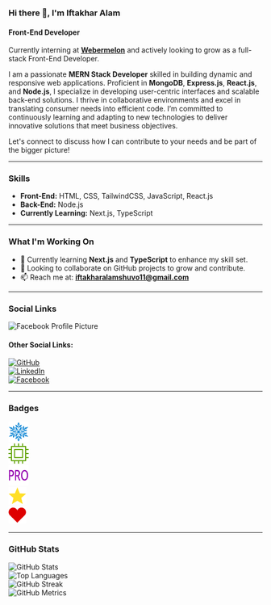 ### Hi there 👋, I'm Iftakhar Alam  
#### Front-End Developer  

Currently interning at **[Webermelon](https://webermelon.com)** and actively looking to grow as a full-stack Front-End Developer.  

I am a passionate **MERN Stack Developer** skilled in building dynamic and responsive web applications. Proficient in **MongoDB**, **Express.js**, **React.js**, and **Node.js**, I specialize in developing user-centric interfaces and scalable back-end solutions. I thrive in collaborative environments and excel in translating consumer needs into efficient code. I’m committed to continuously learning and adapting to new technologies to deliver innovative solutions that meet business objectives.  

Let's connect to discuss how I can contribute to your needs and be part of the bigger picture!  

---

### Skills  
- **Front-End:** HTML, CSS, TailwindCSS, JavaScript, React.js  
- **Back-End:** Node.js  
- **Currently Learning:** Next.js, TypeScript  

---

### What I'm Working On  
- 🌱 Currently learning **Next.js** and **TypeScript** to enhance my skill set.  
- 👯 Looking to collaborate on GitHub projects to grow and contribute.  
- 📫 Reach me at: **iftakharalamshuvo11@gmail.com**

---

### Social Links  
<img src="https://scontent.fcgp13-1.fna.fbcdn.net/v/t39.30808-1/458397047_485913764236559_8294355060092844208_n.jpg?stp=c0.165.719.719a_dst-jpg_s480x480&_nc_cat=100&ccb=1-7&_nc_sid=0ecb9b&_nc_eui2=AeHaRF1m0j6MJMHlXLJsfmc_WiZeB4DCLGVaJl4HgMIsZdPzlGebiWJ8hEq-ZIQAKy12Dv4SPZ6P3Iydz9eHwWIL&_nc_ohc=wQzGmYoKX_AQ7kNvgHIr8aJ&_nc_zt=24&_nc_ht=scontent.fcgp13-1.fna&_nc_gid=ATm5Ws4-dU9FpNlciPcia13&oh=00_AYDhX1w2jDwZTd7QGPo9szBDEarf_9RQPCneGQq1HTg43Q&oe=6743345A" alt="Facebook Profile Picture" height="400">  

#### Other Social Links:  
[<img src='https://cdn.jsdelivr.net/npm/simple-icons@3.0.1/icons/github.svg' alt='GitHub' height='40'>](https://github.com/alamshuvo)  
[<img src='https://cdn.jsdelivr.net/npm/simple-icons@3.0.1/icons/linkedin.svg' alt='LinkedIn' height='40'>](https://www.linkedin.com/in/iftakhar-alam-shuvo/)  
[<img src='https://cdn.jsdelivr.net/npm/simple-icons@3.0.1/icons/facebook.svg' alt='Facebook' height='40'>](https://www.facebook.com/profile.php?id=100084538193501)  

---

### Badges  
<a href='https://archiveprogram.github.com/'><img src='https://raw.githubusercontent.com/acervenky/animated-github-badges/master/assets/acbadge.gif' width='40' height='40'></a>  
<a href='https://docs.github.com/en/developers'><img src='https://raw.githubusercontent.com/acervenky/animated-github-badges/master/assets/devbadge.gif' width='40' height='40'></a>  
<a href='https://github.com/pricing'><img src='https://raw.githubusercontent.com/acervenky/animated-github-badges/master/assets/pro.gif' width='40' height='40'></a>  
<a href='https://stars.github.com/'><img src='https://raw.githubusercontent.com/acervenky/animated-github-badges/master/assets/starbadge.gif' width='35' height='35'></a>  
<a href='https://docs.github.com/en/github/supporting-the-open-source-community-with-github-sponsors'><img src='https://raw.githubusercontent.com/acervenky/animated-github-badges/master/assets/sponsorbadge.gif' width='35' height='35'></a>  

---

### GitHub Stats  
![GitHub Stats](https://github-readme-stats.vercel.app/api?username=alamshuvo&show_icons=true&count_private=true)  
![Top Languages](https://github-readme-stats.vercel.app/api/top-langs/?username=alamshuvo&layout=compact)  
![GitHub Streak](https://streak-stats.demolab.com/?user=alamshuvo)  
![GitHub Metrics](https://metrics.lecoq.io/alamshuvo)  
